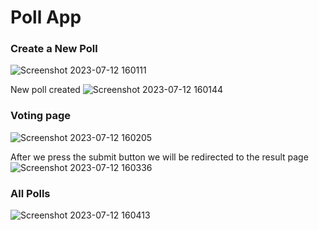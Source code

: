 # Poll App

### Create a New Poll
![Screenshot 2023-07-12 160111](https://github.com/Deepika9103/PollApp/assets/102160852/aebd1503-c72b-4e56-860e-1c64ef5abcc3)

New poll created 
![Screenshot 2023-07-12 160144](https://github.com/Deepika9103/PollApp/assets/102160852/e89273d1-3bb9-4319-a97c-d655fda55b3e)

### Voting page 
![Screenshot 2023-07-12 160205](https://github.com/Deepika9103/PollApp/assets/102160852/cc5e4f1e-4f34-4105-a2cf-d4ee5c164459)

After we press the submit button we will be redirected to the result page
![Screenshot 2023-07-12 160336](https://github.com/Deepika9103/PollApp/assets/102160852/ab35092b-4f02-4141-9838-603e6e660433)

### All Polls 
![Screenshot 2023-07-12 160413](https://github.com/Deepika9103/PollApp/assets/102160852/16266765-6bad-4897-b047-ccf388fee9dc)
